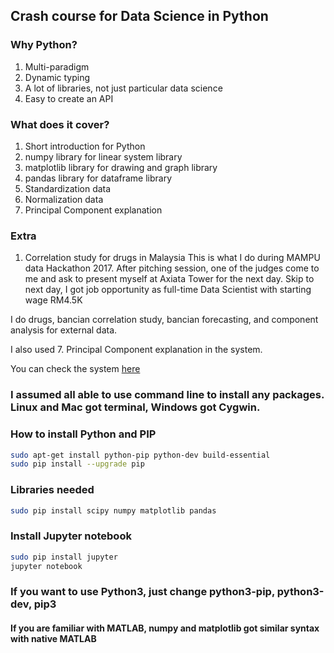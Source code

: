 ## Crash course for Data Science in Python

### Why Python?
1. Multi-paradigm
2. Dynamic typing
3. A lot of libraries, not just particular data science
4. Easy to create an API

### What does it cover?
1. Short introduction for Python
2. numpy library for linear system library
3. matplotlib library for drawing and graph library
4. pandas library for dataframe library
5. Standardization data
6. Normalization data
7. Principal Component explanation

### Extra
1. Correlation study for drugs in Malaysia
This is what I do during MAMPU data Hackathon 2017. After pitching session, one of the judges come to me and ask to present myself at Axiata Tower for the next day. Skip to next day, I got job opportunity as full-time Data Scientist with starting wage RM4.5K

I do drugs, bancian correlation study, bancian forecasting, and component analysis for external data.

I also used 7. Principal Component explanation in the system.

You can check the system [here](http://www.huseinhouse.com/mampu/)

### I assumed all able to use command line to install any packages. Linux and Mac got terminal, Windows got Cygwin.

### How to install Python and PIP
```bash
sudo apt-get install python-pip python-dev build-essential
sudo pip install --upgrade pip
```

### Libraries needed
```bash
sudo pip install scipy numpy matplotlib pandas
```

### Install Jupyter notebook
```bash
sudo pip install jupyter
jupyter notebook
```

### If you want to use Python3, just change python3-pip, python3-dev, pip3
#### If you are familiar with MATLAB, numpy and matplotlib got similar syntax with native MATLAB
